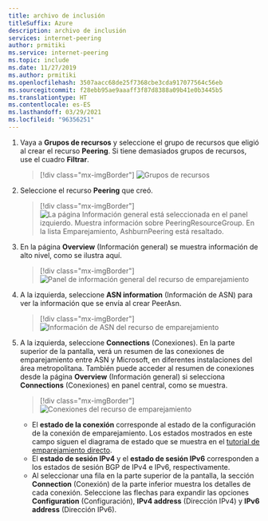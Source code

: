 ```yaml
---
title: archivo de inclusión
titleSuffix: Azure
description: archivo de inclusión
services: internet-peering
author: prmitiki
ms.service: internet-peering
ms.topic: include
ms.date: 11/27/2019
ms.author: prmitiki
ms.openlocfilehash: 3507aacc68de25f7368cbe3cda917077564c56eb
ms.sourcegitcommit: f28ebb95ae9aaaff3f87d8388a09b41e0b3445b5
ms.translationtype: HT
ms.contentlocale: es-ES
ms.lasthandoff: 03/29/2021
ms.locfileid: "96356251"
---
```

1. Vaya a **Grupos de recursos** y seleccione el grupo de recursos que eligió al crear el recurso **Peering**. Si tiene demasiados grupos de recursos, use el cuadro **Filtrar**.

    > [!div class="mx-imgBorder"]
    > ![Grupos de recursos](../media/setup-direct-get-resourcegroup.png)

1. Seleccione el recurso **Peering** que creó.

    > [!div class="mx-imgBorder"]
    > ![La página Información general está seleccionada en el panel izquierdo. Muestra información sobre PeeringResourceGroup. En la lista Emparejamiento, AshburnPeering está resaltado.](../media/setup-direct-get-open.png)

1. En la página **Overview** (Información general) se muestra información de alto nivel, como se ilustra aquí.

    > [!div class="mx-imgBorder"]
    > ![Panel de información general del recurso de emparejamiento](../media/setup-direct-get-overview.png)

1. A la izquierda, seleccione **ASN information** (Información de ASN) para ver la información que se envía al crear PeerAsn.

    > [!div class="mx-imgBorder"]
    > ![Información de ASN del recurso de emparejamiento](../media/setup-direct-get-asninfo.png)

1. A la izquierda, seleccione **Connections** (Conexiones). En la parte superior de la pantalla, verá un resumen de las conexiones de emparejamiento entre ASN y Microsoft, en diferentes instalaciones del área metropolitana. También puede acceder al resumen de conexiones desde la página **Overview** (Información general) si selecciona **Connections** (Conexiones) en panel central, como se muestra.

    > [!div class="mx-imgBorder"]
    > ![Conexiones del recurso de emparejamiento](../media/setup-direct-get-connectionssummary.png)

    * El **estado de la conexión** corresponde al estado de la configuración de la conexión de emparejamiento. Los estados mostrados en este campo siguen el diagrama de estado que se muestra en el [tutorial de emparejamiento directo](../walkthrough-direct-all.md).
    * El **estado de sesión IPv4** y el **estado de sesión IPv6** corresponden a los estados de sesión BGP de IPv4 e IPv6, respectivamente. 
    * Al seleccionar una fila en la parte superior de la pantalla, la sección **Connection** (Conexión) de la parte inferior muestra los detalles de cada conexión. Seleccione las flechas para expandir las opciones **Configuration** (Configuración), **IPv4 address** (Dirección IPv4) y **IPv6 address** (Dirección IPv6).
